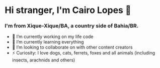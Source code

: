 # Hi stranger, I'm Cairo Lopes 👋
### I'm from Xique-Xique/BA, a country side of Bahia/BR.

- 🔭 I’m currently working on my life code
- 🌱 I’m currently learning everything
- 👯 I’m looking to collaborate on with other content creators
- ⚡ Curiosity: I love dogs, cats, ferrets, foxes and all animals (including insects, arachnids and others) 
<!--
**cairolopes/cairolopes** is a ✨ _special_ ✨ repository because its `README.md` (this file) appears on your GitHub profile.

Here are some ideas to get you started:

- 🔭 I’m currently working on ...
- 🌱 I’m currently learning ...
- 👯 I’m looking to collaborate on ...
- 🤔 I’m looking for help with ...
- 💬 Ask me about ...
- 📫 How to reach me: ...
- 😄 Pronouns: ...
- ⚡ Fun fact: ...
-->
